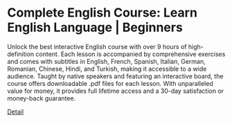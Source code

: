 # Complete English Course: Learn English Language | Beginners

Unlock the best interactive English course with over 9 hours of high-definition content. Each lesson is accompanied by comprehensive exercises and comes with subtitles in English, French, Spanish, Italian, German, Romanian, Chinese, Hindi, and Turkish, making it accessible to a wide audience. Taught by native speakers and featuring an interactive board, the course offers downloadable .pdf files for each lesson. With unparalleled value for money, it provides full lifetime access and a 30-day satisfaction or money-back guarantee. 

[Detail](https://eduitfree.com/course/complete-english-course-learn-english-language-beginners)